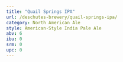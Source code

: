 ```yaml
---
title: "Quail Springs IPA"
url: /deschutes-brewery/quail-springs-ipa/
category: North American Ale
style: American-Style India Pale Ale
abv: 6
ibu: 0
srm: 0
upc: 0
---
```



